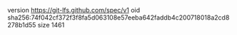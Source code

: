 version https://git-lfs.github.com/spec/v1
oid sha256:74f042cf372f3f8fa5d063108e57eeba642faddb4c200718018a2cd8278b1d55
size 1461
